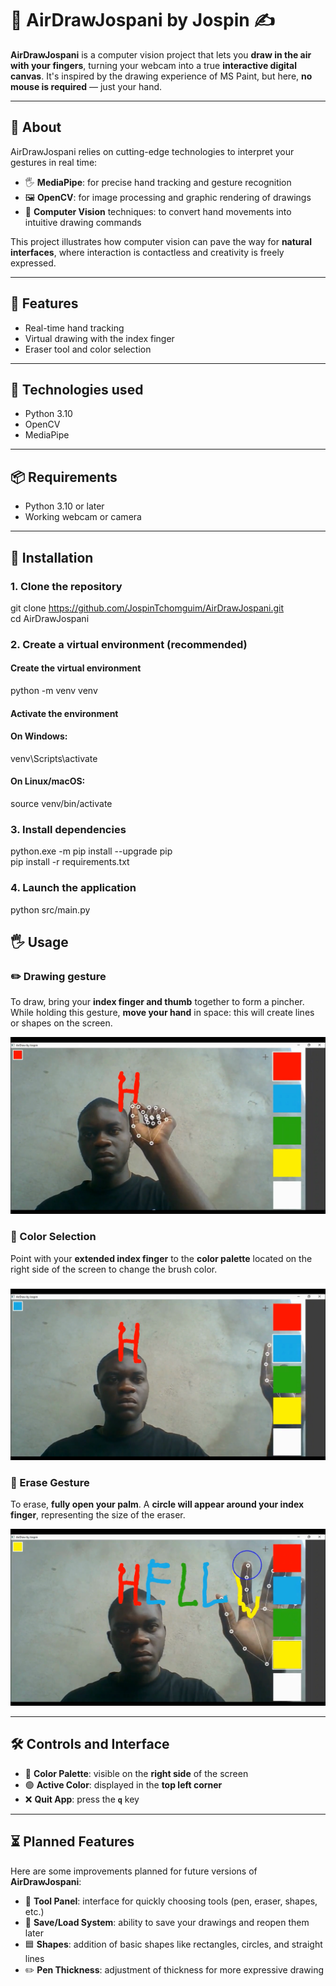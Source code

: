 # 🎨 AirDrawJospani by Jospin ✍️

**AirDrawJospani** is a computer vision project that lets you **draw in the air with your fingers**, turning your webcam into a true **interactive digital canvas**. It's inspired by the drawing experience of MS Paint, but here, **no mouse is required** — just your hand. 

---

## 🧾 About

AirDrawJospani relies on cutting-edge technologies to interpret your gestures in real time:

- 🖐️ **MediaPipe**: for precise hand tracking and gesture recognition
- 🖼️ **OpenCV**: for image processing and graphic rendering of drawings
- 🧠 **Computer Vision** techniques: to convert hand movements into intuitive drawing commands

This project illustrates how computer vision can pave the way for **natural interfaces**, where interaction is contactless and creativity is freely expressed.

---

## 🔧 Features

- Real-time hand tracking
- Virtual drawing with the index finger
- Eraser tool and color selection

---

## 🧪 Technologies used

- Python 3.10
- OpenCV
- MediaPipe

---

## 📦 Requirements

- Python 3.10 or later
- Working webcam or camera
---

## 🚀 Installation

### 1. Clone the repository

git clone https://github.com/JospinTchomguim/AirDrawJospani.git <br/>
cd AirDrawJospani

### 2. Create a virtual environment (recommended)

#### Create the virtual environment
python -m venv venv

#### Activate the environment
#### On Windows:
venv\Scripts\activate <br/>
#### On Linux/macOS:
source venv/bin/activate

### 3. Install dependencies
python.exe -m pip install --upgrade pip <br/>
pip install -r requirements.txt

### 4. Launch the application

python src/main.py

## 🖐️ Usage

### ✏️ Drawing gesture
To draw, bring your **index finger and thumb** together to form a pincher. While holding this gesture, **move your hand** in space: this will create lines or shapes on the screen.

![Demonstration of Pinch Gesture](images/pinch.png)

### 🎯 Color Selection
Point with your **extended index finger** to the **color palette** located on the right side of the screen to change the brush color.

![Demonstration of Select Gesture](images/select.png)

### 🧽 Erase Gesture
To erase, **fully open your palm**. A **circle will appear around your index finger**, representing the size of the eraser.

![Erase Gesture Demonstration](images/erase.png)

---

## 🛠️ Controls and Interface

- 🎨 **Color Palette**: visible on the **right side** of the screen
- 🟢 **Active Color**: displayed in the **top left corner**
- ❌ **Quit App**: press the **`q`** key


---

## ⏳ Planned Features

Here are some improvements planned for future versions of **AirDrawJospani**:

- 🧰 **Tool Panel**: interface for quickly choosing tools (pen, eraser, shapes, etc.)
- 💾 **Save/Load System**: ability to save your drawings and reopen them later
- 🟦 **Shapes**: addition of basic shapes like rectangles, circles, and straight lines
- ✏️ **Pen Thickness**: adjustment of thickness for more expressive drawing
